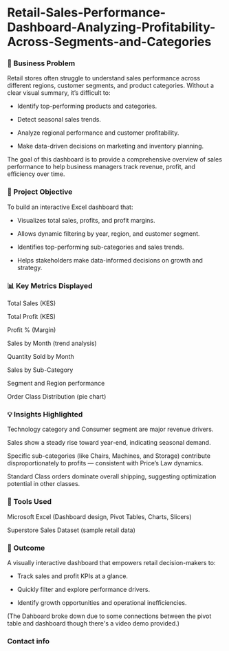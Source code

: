 # Retail-Sales-Performance-Dashboard-Analyzing-Profitability-Across-Segments-and-Categories

### 🧭 Business Problem

Retail stores often struggle to understand sales performance across different regions, customer segments, and product categories. Without a clear visual summary, it’s difficult to:

- Identify top-performing products and categories.

- Detect seasonal sales trends.

- Analyze regional performance and customer profitability.

- Make data-driven decisions on marketing and inventory planning.

The goal of this dashboard is to provide a comprehensive overview of sales performance to help business managers track revenue, profit, and efficiency over time.

### 🎯 Project Objective

To build an interactive Excel dashboard that:

- Visualizes total sales, profits, and profit margins.

- Allows dynamic filtering by year, region, and customer segment.

- Identifies top-performing sub-categories and sales trends.

- Helps stakeholders make data-informed decisions on growth and strategy.

### 📊 Key Metrics Displayed

Total Sales (KES)

Total Profit (KES)

Profit % (Margin)

Sales by Month (trend analysis)

Quantity Sold by Month

Sales by Sub-Category

Segment and Region performance

Order Class Distribution (pie chart)

### 💡 Insights Highlighted

Technology category and Consumer segment are major revenue drivers.

Sales show a steady rise toward year-end, indicating seasonal demand.

Specific sub-categories (like Chairs, Machines, and Storage) contribute disproportionately to profits — consistent with Price’s Law dynamics.

Standard Class orders dominate overall shipping, suggesting optimization potential in other classes.

### 🧰 Tools Used

Microsoft Excel (Dashboard design, Pivot Tables, Charts, Slicers)

Superstore Sales Dataset (sample retail data)

### 🏁 Outcome

A visually interactive dashboard that empowers retail decision-makers to:

- Track sales and profit KPIs at a glance.

- Quickly filter and explore performance drivers.

- Identify growth opportunities and operational inefficiencies.

(The Dahboard broke down due to some connections between the pivot table and dashboard though there's a video demo provided.)

### Contact info
